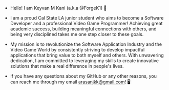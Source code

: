 - Hello! I am Keyvan M Kani (a.k.a @ForgeK1) 👋

- I am a proud Cal State LA junior student who aims to become a Software Developer and a professional Video Game Programmer! Achieving great academic success, building meaningful connections with others, and being very disciplined takes me one step closer to these goals. 

- My mission is to revolutionize the Software Application Industry and the Video Game World by consistently striving to develop impactful applications that bring value to both myself and others. With unwavering dedication, I am committed to leveraging my skills to create innovative solutions that make a real difference in people's lives.

- If you have any questions about my GitHub or any other reasons, you can reach me through my email arasanjkk@gmail.com! 🖥️
